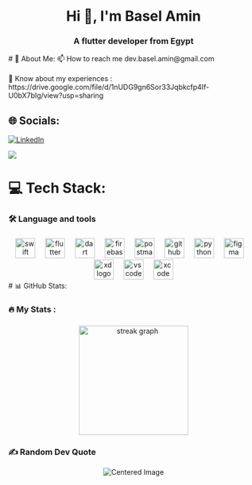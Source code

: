 <h1 align="center">Hi 👋, I'm Basel Amin</h1>
<h3 align="center">A flutter developer from Egypt</h3>
# 💫 About Me:
📫 How to reach me dev.basel.amin@gmail.com<br><br>📄 Know about my experiences : https://drive.google.com/file/d/1nUDG9gn6Sor33Jqbkcfp4If-U0bX7bIg/view?usp=sharing


## 🌐 Socials:
[![LinkedIn](https://img.shields.io/badge/LinkedIn-%230077B5.svg?logo=linkedin&logoColor=white)](https://linkedin.com/in/https://www.linkedin.com/in/basel-amin/) 

[![](https://visitcount.itsvg.in/api?id=BaselAmin1&icon=0&color=1)](https://visitcount.itsvg.in)
# 💻 Tech Stack:
###

<h3 align="left">🛠 Language and tools</h3>

###

<div align="center">
  <img src="https://skillicons.dev/icons?i=swift" height="40" alt="swift logo"  />
  <img width="12" />
  <img src="https://skillicons.dev/icons?i=flutter" height="40" alt="flutter logo"  />
  <img width="12" />
  <img src="https://skillicons.dev/icons?i=dart" height="40" alt="dart logo"  />
  <img width="12" />
  <img src="https://skillicons.dev/icons?i=firebase" height="40" alt="firebase logo"  />
  <img width="12" />
  <img src="https://skillicons.dev/icons?i=postman" height="40" alt="postman logo"  />
  <img width="12" />
  <img src="https://skillicons.dev/icons?i=github" height="40" alt="github logo"  />
  <img width="12" />
  <img src="https://skillicons.dev/icons?i=py" height="40" alt="python logo"  />
  <img width="12" />
  <img src="https://skillicons.dev/icons?i=figma" height="40" alt="figma logo"  />
  <img width="12" />
  <img src="https://skillicons.dev/icons?i=xd" height="40" alt="xd logo"  />
  <img width="12" />
  <img src="https://skillicons.dev/icons?i=vscode" height="40" alt="vscode logo"  />
  <img width="12" />
  <img src="https://cdn.jsdelivr.net/gh/devicons/devicon/icons/xcode/xcode-original.svg" height="40" alt="xcode logo"  />
</div>
# 📊 GitHub Stats:
<h3 align="left">🔥   My Stats :</h3>

###

<div align="center">
  <img src="https://streak-stats.demolab.com?user=BaselAmin1&locale=en&mode=daily&theme=dark&hide_border=false&border_radius=5&order=3" height="220" alt="streak graph"  />

</div>



### ✍️ Random Dev Quote
<div style="text-align: center;">
  <img src="https://quotes-github-readme.vercel.app/api?type=vertical&theme=radical" alt="Centered Image">
</div>







<!-- Proudly created with GPRM ( https://gprm.itsvg.in ) -->
